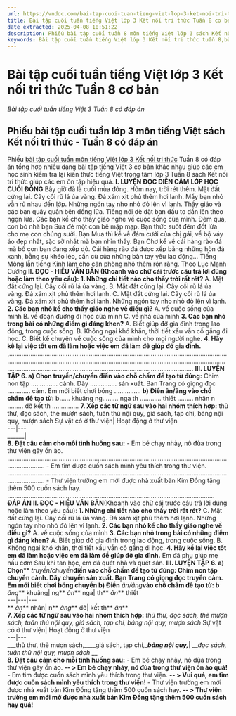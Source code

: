 ```yaml
---
url: https://vndoc.com/bai-tap-cuoi-tuan-tieng-viet-lop-3-ket-noi-tri-thuc-tuan-8-co-ban-306376
title: Bài tập cuối tuần tiếng Việt lớp 3 Kết nối tri thức Tuần 8 cơ bản - Bài tập cuối tuần tiếng Việt 3 Tuần 8 có đáp án - VnDoc.com
date_extracted: 2025-04-08 10:51:22
description: Phiếu bài tập cuối tuần 8 môn tiếng Việt lớp 3 sách Kết nối tri thức có đáp án giúp các em ôn tập những kiến thức tiếng Việt trọng tâm lớp 3 tuần 8 hiệu quả.
keywords: Bài tập cuối tuần tiếng Việt lớp 3 Kết nối tri thức tuần 8,bài tập cuối tuần tiếng việt 3 tuần 8,bài tập cuối tuần môn tiếng việt lớp 3 kết nối tri thức tuần 8,bài tập cuối tuần tiếng việt lớp 3 sách kết nối tri thức tuần 8,bài tập cuối tuần 8 môn tiếng việt lớp 3 kết nối tri thức,bài tập cuối tuần 8 tiếng việt 3 kết nối tri thức,bài tập tiếng việt lớp 3 tuần 8,phiếu bài tập tiếng việt lớp 3 tuần 8,đề tiếng việt lớp 3 tuần 8
---
```


# Bài tập cuối tuần tiếng Việt lớp 3 Kết nối tri thức Tuần 8 cơ bản
 _Bài tập cuối tuần tiếng Việt 3 Tuần 8 có đáp án_
## Phiếu bài tập cuối tuần lớp 3 môn tiếng Việt sách Kết nối tri thức - Tuần 8 có đáp án
Phiếu [bài tập cuối tuần môn tiếng Việt lớp 3 Kết nối tri thức](<https://vndoc.com/de-kiem-tra-cuoi-tuan-tieng-viet3>) Tuần 8 có đáp án tổng hợp nhiều dạng bài tập tiếng Việt 3 cơ bản khác nhau giúp các em học sinh kiểm tra lại kiến thức tiếng Việt trọng tâm lớp 3 Tuần 8 sách Kết nối tri thức giúp các em ôn tập hiệu quả.
**I. LUYỆN ĐỌC DIỄN CẢM**
**LỚP HỌC CUỐI ĐÔNG**
Bây giờ đã là cuối mùa đông. Hôm nay, trời rét thêm. Mặt đất cứng lại. Cây cối rũ lá úa vàng. Đá xám xịt phủ thêm hơi lạnh.
Mấy bạn nhỏ vẫn rủ nhau đến lớp. Những ngón tay nho nhỏ đỏ lên vì lạnh. Thầy giáo và các bạn quây quần bên đống lửa.
Tiếng nói dè dặt ban đầu to dần lên theo ngọn lửa. Các bạn kể cho thầy giáo nghe về cuộc sống của mình. Đêm qua, con bò nhà bạn Súa đẻ một con bê mập mạp. Bạn thức suốt đêm đốt lửa cho mẹ con chúng sưởi. Bạn Mua thì kể về đám cưới của chị gái, về bộ váy áo đẹp nhất, sặc sỡ nhất mà bạn nhìn thấy. Bạn Chơ kể về cái hàng rào đá mà bố con bạn đang xếp dở. Cái hàng rào đá được xếp bằng những hòn đá xanh, bằng sự khéo léo, cần cù của những bàn tay yêu lao động... Tiếng Mông lẫn tiếng Kinh làm cho căn phòng nhỏ thêm rộn ràng.
Theo Lục Mạnh Cường
**II. ĐỌC - HIỂU VĂN BẢN \(Khoanh vào chữ cái trước câu trả lời đúng hoặc làm theo yêu cầu\):**
**1\. Những chi tiết nào cho thấy trời rất rét?**
A. Mặt đất cứng lại. Cây cối rũ lá úa vàng.
B. Mặt đất cứng lại. Cây cối rũ lá úa vàng. Đá xám xịt phủ thêm hơi lạnh.
C. Mặt đất cứng lại. Cây cối rũ lá úa vàng. Đá xám xịt phủ thêm hơi lạnh. Những ngón tay nho nhỏ đỏ lên vì lạnh.
**2\. Các bạn nhỏ kể cho thầy giáo nghe về điều gì?**
A. về cuộc sống của mình
B. về đoạn đường đi học của mình
C. về nhà của mình
**3\. Các bạn nhỏ trong bài có những điểm gì đáng khen?**
A. Biết giúp đỡ gia đình trong lao động, trong cuộc sống.
B. Không ngại khó khăn, thời tiết xấu vẫn cố gắng đi học.
C. Biết kể chuyện về cuộc sống của mình cho mọi người nghe.
**4\. Hãy kể lại việc tốt em đã làm hoặc việc em đã làm để giúp đỡ gia đình.**
,………………………………………………………………………………………………………………………………………………………………………………………………………………………………………………………………………………………………………………………
**III. LUYỆN TẬP**
**6\. a\) Chọn truyền/chuyền điền vào chỗ chấm để tạo từ đúng:**
Chim non tập …………… cành.
Dây …………… sản xuất.
Bạn Trang có giọng đọc …………. cảm.
Em mới biết chơi bóng ……………
**b\) Điền ân/âng vào chỗ chấm để tạo từ:**
b…… khuâng
ng……… nga
th ………… thiết
……… nhân
n ……… đỡ
kết th …………...
**7\. Xếp các từ ngữ sau vào hai nhóm thích hợp:**
thủ thư, đọc sách, thẻ mượn sách, tuân thủ nội quy, giá sách, tạp chí, bảng nội quy, mượn sách
Sự vật có ở thư viện| Hoạt động ở thư viện  
---|---  
 ______|   
**8\. Đặt câu cảm cho mỗi tình huống sau:**
\- Em bé chạy nhảy, nô đùa trong thư viện gây ồn ào.
.................................................................................................................................................
\- Em tìm được cuốn sách mình yêu thích trong thư viện.
.................................................................................................................................................
\- Thư viện trường em mới được nhà xuất bản Kim Đồng tặng thêm 500 cuốn sách hay.
………………………………………………………………………………………………………
**ĐÁP ÁN**
**II. ĐỌC - HIỂU VĂN BẢN**\(Khoanh vào chữ cái trước câu trả lời đúng hoặc làm theo yêu cầu\):
**1\. Những chi tiết nào cho thấy trời rất rét?**
C. Mặt đất cứng lại. Cây cối rũ lá úa vàng. Đá xám xịt phủ thêm hơi lạnh. Những ngón tay nho nhỏ đỏ lên vì lạnh.
**2\. Các bạn nhỏ kể cho thầy giáo nghe về điều gì?**
A. về cuộc sống của mình
**3\. Các bạn nhỏ trong bài có những điểm gì đáng khen?**
A. Biết giúp đỡ gia đình trong lao động, trong cuộc sống.
B. Không ngại khó khăn, thời tiết xấu vẫn cố gắng đi học.
**4\. Hãy kể lại việc tốt em đã làm hoặc việc em đã làm để giúp đỡ gia đình.**
Em đã phụ giúp mẹ nấu cơm
Sau khi tan học, em đã quét nhà và quét sân.
**III. LUYỆN TẬP**
**6\. a\) Chọn**** _truyền/chuyền_****điền vào chỗ chấm để tạo từ đúng:**
Chim non tập **__chuyền__** cành.
Dây **__chuyền__** sản xuất.
Bạn Trang có giọng đọc **__truyền__** cảm.
Em mới biết chơi bóng **__chuyền__**
**b\) Điền**** _ân/âng_****vào chỗ chấm để tạo từ:**
b** _âng_** khuâng| ng** _ân_** nga| th** _ân_** thiết  
---|---|---  
** _ân_** nhân| n** _âng_** đỡ| kết th** _ân_**  
**7\. Xếp các từ ngữ sau vào hai nhóm thích hợp:**
_thủ thư, đọc sách, thẻ mượn sách, tuân thủ nội quy, giá sách, tạp chí,_
_bảng nội quy, mượn sách_
Sự vật có ở thư viện| Hoạt động ở thư viện  
---|---  
 ___thủ thư, thẻ mượn sách,____giá sách, tạp chí,____bảng nội quy,___| ___đọc sách, tuân thủ nội quy, mượn sách_ __  
**8\. Đặt câu cảm cho mỗi tình huống sau:**
\- Em bé chạy nhảy, nô đùa trong thư viện gây ồn ào.
**\-- > Em bé chạy nhảy, nô đùa trong thư viện ồn ào quá\!**
\- Em tìm được cuốn sách mình yêu thích trong thư viện.
**\-- > Vui quá, em tìm được cuốn sách mình yêu thích trong thư viện\!**
\- Thư viện trường em mới được nhà xuất bản Kim Đồng tặng thêm 500 cuốn sách hay.
**\-- > Thư viện trường em mới mở được nhà xuất bản Kim Đồng tặng thêm 500 cuốn sách hay quá\!**
